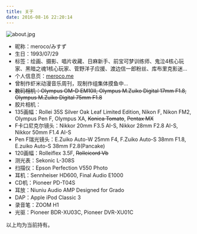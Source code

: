 ```yaml
---
title: 关于
date: 2016-08-16 22:20:14 
---
```

![about.jpg](https://i.loli.net/2020/02/20/wYqPhp3ED9mojXH.jpg)

* 昵称：meroco/みすず  
* 生日：1993/07/29   
* 标签：绘画、摄影、唱片收藏、日麻新手、前宝可梦训练师、鬼泣4核心玩家、黑暗之魂1核心玩家、菅野洋子应援、渡边信一郎粉丝、库布里克影迷...
* 个人信息页：[meroco.me](https://meroco.me/)
* 曾制作虾米动漫音乐周刊，现制作组集体摸鱼中...
* ~~数码相机：Olympus OM-D EM10II, Olympus M.Zuiko Digital 17mm F1.8, Olympus M.Zuiko Digital 75mm F1.8~~
* 胶片相机：
 * 135画幅：Rollei 35S Silver Oak Leaf Limited Edition, Nikon F, Nikon FM2, Olympus Pen F, Olympus XA, ~~Konica Tomato~~, ~~Pentax MX~~
  * F卡口尼克尔镜头：Nikkor 20mm F3.5 AI-S, Nikkor 28mm F2.8 AI-S, Nikkor 50mm F1.4 AI-S 
  * Pen F瑞光镜头：E.Zuiko Auto-W 25mm F4, F.Zuiko Auto-S 38mm F1.8, E.zuiko Auto-S 38mm F2.8(Pancake)
 * 120画幅：Rolleiflex 3.5F, ~~Rolleicord Vb~~
* 测光表：Sekonic L-308S
* 扫描仪：Epson Perfection V550 Photo
* 耳机：Sennheiser HD600, Final Audio E1000
* CD机：Pioneer PD-T04S
* 耳放：Niuniu Audio AMP Designed for Grado
* DAP：Apple iPod Classic 3
* 录音笔：ZOOM H1
* 光驱：Pioneer BDR-XU03C, Pioneer DVR-XU01C

以上均为当前持有。
